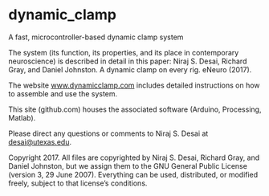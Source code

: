 # dynamic_clamp
A fast, microcontroller-based dynamic clamp system

The system (its function, its properties, and its place in contemporary neuroscience) is described in detail 
in this paper: Niraj S. Desai, Richard Gray, and Daniel Johnston. A dynamic clamp on every rig. eNeuro (2017).

The website www.dynamicclamp.com includes detailed instructions on how to assemble and use the system.

This site (github.com) houses the associated software (Arduino, Processing, Matlab). 

Please direct any questions or comments to Niraj S. Desai at desai@utexas.edu.

Copyright 2017. All files are copyrighted by Niraj S. Desai, Richard Gray, and Daniel Johnston, but we 
assign them to the GNU General Public License (version 3, 29 June 2007). Everything can be used, distributed,
or modified freely, subject to that license’s conditions.  
